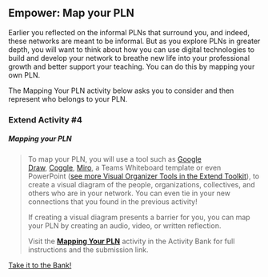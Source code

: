 ## Empower: Map your PLN

Earlier you reflected on the informal PLNs that surround you, and indeed, these networks are meant to be informal. But as you explore PLNs in greater depth, you will want to think about how you can use digital technologies to build and develop your network to breathe new life into your professional growth and better support your teaching. You can do this by mapping your own PLN.

The Mapping Your PLN activity below asks you to consider and then represent who belongs to your PLN.

### Extend Activity #4
##### Mapping your PLN
> To map your PLN, you will use a tool such as [Google Draw](https://docs.google.com/drawings), [Coggle](https://coggle.it/), [Miro](http://www.miro.com/), a Teams Whiteboard template or even PowerPoint ([see more Visual Organizer Tools in the Extend Toolkit](https://toolkit.ecampusontario.ca/family/visual-organizer/)), to create a visual diagram of the people, organizations, collectives, and others who are in your network. You can even tie in your new connections that you found in the previous activity!
>
> If creating a visual diagram presents a barrier for you, you can map your PLN by creating an audio, video, or written reflection.
>
> Visit the **[Mapping Your PLN](https://elearn.waikato.ac.nz/mod/forum/view.php?id=2028938)** activity in the Activity Bank for full instructions and the submission link.

[Take it to the Bank!](https://elearn.waikato.ac.nz/mod/forum/view.php?id=2028938 ":class=button")
